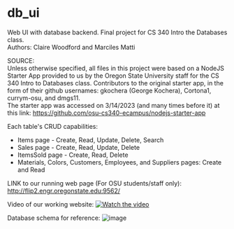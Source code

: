 # db_ui

Web UI with database backend. Final project for CS 340 Intro the Databases class. <br>
Authors: Claire Woodford and Marciles Matti

SOURCE: <br>
Unless otherwise specified, all files in this project were based on a NodeJS Starter App provided to us by the Oregon State University staff for the CS 340 Intro to Databases class. Contributors to the original starter app, in the form of their github usernames: gkochera (George Kochera), Cortona1, currym-osu, and dmgs11. <br>
The starter app was accessed on 3/14/2023 (and many times before it) at this link:  https://github.com/osu-cs340-ecampus/nodejs-starter-app <br>

Each table's CRUD capabilities: <br>
- Items page - Create, Read, Update, Delete, Search <br>
- Sales page - Create, Read, Update, Delete <br>
- ItemsSold page - Create, Read, Delete <br>
- Materials, Colors, Customers, Employees, and Suppliers pages: Create and Read <br> 

LINK to our running web page (For OSU students/staff only): http://flip2.engr.oregonstate.edu:9562/ <br>

Video of our working website: [![Watch the video](https://user-images.githubusercontent.com/102620776/225697020-63d920f7-d2ee-4ac9-ae7a-58e62b91fb0e.png)](https://www.youtube.com/watch?v=SHZkeYvQDNk)

Database schema for reference:
![image](https://user-images.githubusercontent.com/102620776/218896795-dab102ce-df51-41b9-8986-729c9c65736f.png) 

